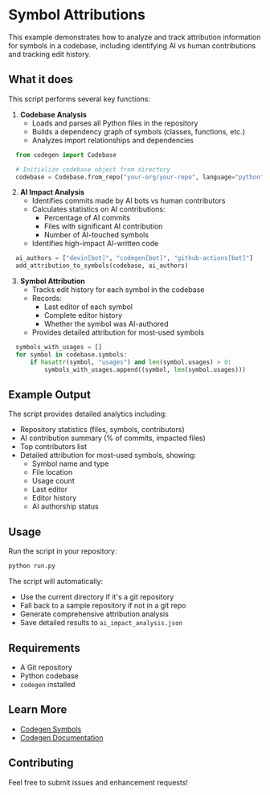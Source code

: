 # Symbol Attributions

This example demonstrates how to analyze and track attribution information for symbols in a codebase, including identifying AI vs human contributions and tracking edit history.

## What it does

This script performs several key functions:

1. **Codebase Analysis**
   - Loads and parses all Python files in the repository
   - Builds a dependency graph of symbols (classes, functions, etc.)
   - Analyzes import relationships and dependencies

```python
  from codegen import Codebase

  # Initialize codebase object from directory
  codebase = Codebase.from_repo("your-org/your-repo", language="python")
```

2. **AI Impact Analysis**
   - Identifies commits made by AI bots vs human contributors
   - Calculates statistics on AI contributions:
     - Percentage of AI commits
     - Files with significant AI contribution
     - Number of AI-touched symbols
   - Identifies high-impact AI-written code

```python
  ai_authors = ["devin[bot]", "codegen[bot]", "github-actions[bot]"]
  add_attribution_to_symbols(codebase, ai_authors)
```

3. **Symbol Attribution**
   - Tracks edit history for each symbol in the codebase
   - Records:
     - Last editor of each symbol
     - Complete editor history
     - Whether the symbol was AI-authored
   - Provides detailed attribution for most-used symbols

```python
  symbols_with_usages = []
  for symbol in codebase.symbols:
      if hasattr(symbol, "usages") and len(symbol.usages) > 0:
          symbols_with_usages.append((symbol, len(symbol.usages)))
```

## Example Output

The script provides detailed analytics including:

- Repository statistics (files, symbols, contributors)
- AI contribution summary (% of commits, impacted files)
- Top contributors list
- Detailed attribution for most-used symbols, showing:
  - Symbol name and type
  - File location
  - Usage count
  - Last editor
  - Editor history
  - AI authorship status

## Usage

Run the script in your repository:

```bash
python run.py
```

The script will automatically:

- Use the current directory if it's a git repository
- Fall back to a sample repository if not in a git repo
- Generate comprehensive attribution analysis
- Save detailed results to `ai_impact_analysis.json`

## Requirements

- A Git repository
- Python codebase
- `codegen` installed

## Learn More

- [Codegen Symbols](https://docs.codegen.com/api-reference/core/Symbol#symbol)
- [Codegen Documentation](https://docs.codegen.com)

## Contributing

Feel free to submit issues and enhancement requests!
